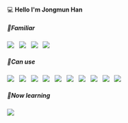 <p>
  💻<strong> Hello I'm Jongmun Han</strong>
  
</p>




<h5 align="left"><b>🥇Familiar</b></h5>
<p align ="left">
<img src="https://img.shields.io/badge/Python-3776AB?style=flat-square&logo=PYTHON&logoColor=white"/></a> &nbsp
<img src="https://img.shields.io/badge/JAVA-007396?style=flat-square&logo=JAVA&logoColor=white"/></a> &nbsp
<img src="https://img.shields.io/badge/Photoshop-31A8FF?style=flat-square&logo=Adobe-Photoshop&logoColor=white"/></a> &nbsp
<img src="https://img.shields.io/badge/Premiere-9999FF?style=flat-square&logo=Adobe-Premiere-pro&logoColor=white"/></a> &nbsp
</p>
<h5 align="left"><b>🥈Can use</b></h5>
<p align="left">
<img src="https://img.shields.io/badge/C-A8B9CC?style=flat-square&logo=C&logoColor=white"/></a> &nbsp
<img src="https://img.shields.io/badge/HTML5-E34F26?style=flat-square&logo=HTML5&logoColor=white"/></a> &nbsp
<img src="https://img.shields.io/badge/CSS3-1572B6?style=flat-square&logo=CSS3&logoColor=white"/></a> &nbsp
<img src="https://img.shields.io/badge/JavaScript-F7DF1E?style=flat-square&logo=JavaScript&logoColor=white"/></a> &nbsp
<img src="https://img.shields.io/badge/C++-00599C?style=flat-square&logo=c%2B%2B&logoColor=white"/></a> &nbsp
<img src="https://img.shields.io/badge/AfterEffect-9999FF?style=flat-square&logo=Adobe-After-Effects&logoColor=white"/></a> &nbsp
<img src="https://img.shields.io/badge/TensorFlow-FF6F00?style=flat-square&logo=Tensorflow&logoColor=white"/></a> &nbsp
<img src="https://img.shields.io/badge/Illustrator-FF9A00?style=flat-square&logo=Adobe-Illustrator&logoColor=white"/></a> &nbsp
<img src="https://img.shields.io/badge/JQuery-0769AD?style=flat-square&logo=jquery&logoColor=white"/></a> &nbsp
<img src="https://img.shields.io/badge/Linux-FCC624?style=flat-square&logo=linux&logoColor=white"/></a> &nbsp


</p>
<h5 align="left"><b>🥉Now learning</b></h5>
<p align="left">
  <img src="https://img.shields.io/badge/Spring-6DB33F?style=flat-square&logo=spring&logoColor=white"/></a> &nbsp
</p>
<!--
**Dakota-Han/Dakota-Han** is a ✨ _special_ ✨ repository because its `README.md` (this file) appears on your GitHub profile.

Here are some ideas to get you started:

- 🔭 I’m currently working on ...
- 🌱 I’m currently learning ...
- 👯 I’m looking to collaborate on ...
- 🤔 I’m looking for help with ...
- 💬 Ask me about ...
- 📫 How to reach me: ...
- 😄 Pronouns: ...
- ⚡ Fun fact: ...
-->
